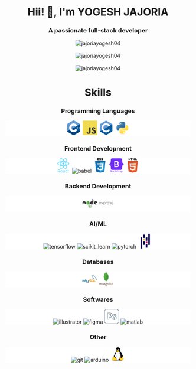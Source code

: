 <h1 align="center">Hii! 👋, I'm YOGESH JAJORIA</h1>
<h3 align="center">A passionate full-stack developer</h3>

<div align="center">
  <img src="https://github-readme-stats.vercel.app/api/top-langs?username=jajoriayogesh04&show_icons=true&locale=en&layout=compact&theme=radical" alt="jajoriayogesh04" />
</div>


<br clear="both" />

<div align="center">
  <img src="https://github-readme-stats.vercel.app/api?username=jajoriayogesh04&show_icons=true&locale=en&theme=radical" alt="jajoriayogesh04" />
</div>


<br />

<div align="center">
  <img src="https://github-readme-streak-stats.herokuapp.com/?user=jajoriayogesh04&theme=radical" alt="jajoriayogesh04" />
</div>


<h1 align="center">Skills</h1>
<h3 align="center">Programming Languages</h3>
<p style="background-color: white;" align="center">
  <img src="https://raw.githubusercontent.com/devicons/devicon/master/icons/cplusplus/cplusplus-original.svg" alt="cplusplus" width="40" height="40" />
  <img src="https://raw.githubusercontent.com/devicons/devicon/master/icons/javascript/javascript-original.svg" alt="javascript" width="40" height="40" /> 
  <img src="https://raw.githubusercontent.com/devicons/devicon/master/icons/c/c-original.svg" alt="c" width="40" height="40" /> 
  <img src="https://raw.githubusercontent.com/devicons/devicon/master/icons/python/python-original.svg" alt="python" width="40" height="40" />
</p>
<h3 align="center">Frontend Development</h3>
<p style="background-color: white;" align="center">
  <img src="https://raw.githubusercontent.com/devicons/devicon/master/icons/react/react-original-wordmark.svg" alt="react" width="40" height="40" />
  <img src="https://www.vectorlogo.zone/logos/babeljs/babeljs-icon.svg" alt="babel" width="40" height="40" />
  <img src="https://raw.githubusercontent.com/devicons/devicon/master/icons/css3/css3-original-wordmark.svg" alt="css3" width="40" height="40" />
  <img src="https://raw.githubusercontent.com/devicons/devicon/master/icons/bootstrap/bootstrap-plain-wordmark.svg" alt="bootstrap" width="40" height="40" />
  <img src="https://raw.githubusercontent.com/devicons/devicon/master/icons/html5/html5-original-wordmark.svg" alt="html5" width="40" height="40" />
</p>
<h3 align="center">Backend Development</h3>
<p style="background-color: white;" align="center">
  <img src="https://raw.githubusercontent.com/devicons/devicon/master/icons/nodejs/nodejs-original-wordmark.svg" alt="nodejs" width="40" height="40" />
  <img src="https://raw.githubusercontent.com/devicons/devicon/master/icons/express/express-original-wordmark.svg" alt="express" width="40" height="40" />
</p>
<h3 align="center">AI/ML</h3>
<p style="background-color: white;" align="center">
  <img src="https://www.vectorlogo.zone/logos/tensorflow/tensorflow-icon.svg" alt="tensorflow" width="40" height="40" /> 
  <img src="https://upload.wikimedia.org/wikipedia/commons/0/05/Scikit_learn_logo_small.svg" alt="scikit_learn" width="40" height="40" />
  <img src="https://www.vectorlogo.zone/logos/pytorch/pytorch-icon.svg" alt="pytorch" width="40" height="40" /> 
  <img src="https://raw.githubusercontent.com/devicons/devicon/2ae2a900d2f041da66e950e4d48052658d850630/icons/pandas/pandas-original.svg" alt="pandas" width="40" height="40" />
</p>
<h3 align="center">Databases</h3>
<p style="background-color: white;" align="center">
  <img src="https://raw.githubusercontent.com/devicons/devicon/master/icons/mysql/mysql-original-wordmark.svg" alt="mysql" width="40" height="40" />
  <img src="https://raw.githubusercontent.com/devicons/devicon/master/icons/mongodb/mongodb-original-wordmark.svg" alt="mongodb" width="40" height="40" />
</p>
<h3 align="center">Softwares</h3>
<p style="background-color: white;" align="center">
  <img src="https://www.vectorlogo.zone/logos/adobe_illustrator/adobe_illustrator-icon.svg" alt="illustrator" width="40" height="40" />
  <img src="https://www.vectorlogo.zone/logos/figma/figma-icon.svg" alt="figma" width="40" height="40" />
  <img src="https://raw.githubusercontent.com/devicons/devicon/master/icons/photoshop/photoshop-line.svg" alt="photoshop" width="40" height="40" />
  <img src="https://upload.wikimedia.org/wikipedia/commons/2/21/Matlab_Logo.png" alt="matlab" width="40" height="40" />
</p>
<h3 align="center">Other</h3>
<p style="background-color: white;" align="center">
  <img src="https://www.vectorlogo.zone/logos/git-scm/git-scm-icon.svg" alt="git" width="40" height="40" /> 
  <img src="https://cdn.worldvectorlogo.com/logos/arduino-1.svg" alt="arduino" width="40" height="40" />
  <img src="https://raw.githubusercontent.com/devicons/devicon/master/icons/linux/linux-original.svg" alt="linux" width="40" height="40" />
</p>

 
